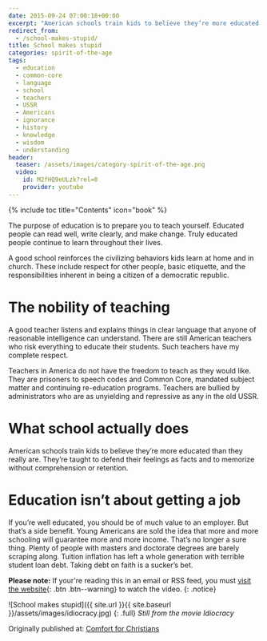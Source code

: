 ```yaml
---
date: 2015-09-24 07:00:18+00:00
excerpt: "American schools train kids to believe they’re more educated than they really are.  They’re taught to defend their feelings as facts and to memorize without comprehension or retention."
redirect_from:
  - /school-makes-stupid/
title: School makes stupid
categories: spirit-of-the-age
tags:
  - education
  - common-core
  - language
  - school
  - teachers
  - USSR
  - Americans
  - ignorance
  - history
  - knowledge
  - wisdom
  - understanding
header:
  teaser: /assets/images/category-spirit-of-the-age.png
  video:
    id: M2fHQ9eULzk?rel=0
    provider: youtube
---
```

{% include toc title="Contents" icon="book" %}





The purpose of education is to prepare you to teach yourself.  Educated people can read well, write clearly, and make change. Truly educated people continue to learn throughout their lives.

A good school reinforces the civilizing behaviors kids learn at home and in church.  These include respect for other people, basic etiquette, and the responsibilities inherent in being a citizen of a democratic republic.



# The nobility of teaching



A good teacher listens and explains things in clear language that anyone of reasonable intelligence can understand.  There are still American teachers who risk everything to educate their students.  Such teachers have my complete respect.

Teachers in America do not have the freedom to teach as they would like.  They are prisoners to speech codes and Common Core, mandated subject matter and continuing re-education programs.  Teachers are bullied by administrators who are as unyielding and repressive as any in the old USSR.



# What school actually does





American schools train kids to believe they’re more educated than they really are.  They’re taught to defend their feelings as facts and to memorize without comprehension or retention.



# Education isn’t about getting a job



If you’re well educated, you should be of much value to an employer.  But that’s a side benefit.  Young Americans are sold the idea that more and more schooling will guarantee more and more income.  That’s no longer a sure thing.  Plenty of people with masters and doctorate degrees are barely scraping along.  Tuition inflation has left a whole generation with terrible student loan debt. Taking debt on faith is a sucker’s bet.

**Please note:** If your're reading this in an email or RSS feed, you must [visit the website](/spirit-of-the-age/school-makes-stupid/){: .btn .btn--warning} to watch the video.
{: .notice}

![School makes stupid]({{ site.url }}{{ site.baseurl }}/assets/images/idiocracy.jpg)
{: .full}
*Still from the movie Idiocracy*

<div>Originally published at: <a href='http://www.alecsatin.com/'>Comfort for Christians</a></div>
